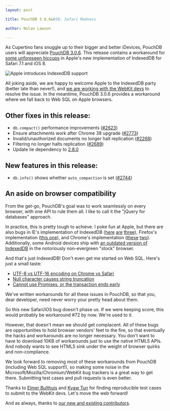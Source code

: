 ```yaml
---
layout: post

title: PouchDB 3.0.6&#58; Safari Madness

author: Nolan Lawson

---
```


As Cupertino fans snuggle up to their bigger and better iDevices, PouchDB users will appreciate [PouchDB 3.0.6](https://github.com/pouchdb/pouchdb/releases/tag/3.0.6). This release contains a workaround for [some unforeseen hiccups](https://github.com/pouchdb/pouchdb/issues/2533) in Apple's new implementation of IndexedDB for Safari 7.1 and iOS 8.

<img alt="Apple introduces IndexedDB support" src="/static/img/apple-indexeddb.png" style="max-width:700px;"/>

All joking aside, we are happy to welcome Apple to the IndexedDB party (better late than never!), and [we are working with the WebKit devs](https://bugs.webkit.org/show_bug.cgi?id=136888) to resolve the issue. In the meantime, PouchDB 3.0.6 provides a workaround where we fall back to Web SQL on Apple browsers.

Other fixes in this release:
------

* `db.compact()` performance improvements ([#2623](https://github.com/pouchdb/pouchdb/pull/2623))
* Ensure attachments work after Chrome 38 upgrade ([#2773](https://github.com/pouchdb/pouchdb/issues/2773))
* Invalid/unauthorized documents no longer halt replication ([#2268](https://github.com/pouchdb/pouchdb/issues/2268))
* Filtering no longer halts replication ([#2689](https://github.com/pouchdb/pouchdb/issues/2689))
* Update lie dependency to [2.8.0](https://github.com/calvinmetcalf/lie/releases/tag/2.8.0)

New features in this release:
--------

* `db.info()` shows whether `auto_compaction` is set ([#2744](https://github.com/pouchdb/pouchdb/issues/2744))

An aside on browser compatibility
--------

From the get-go, PouchDB's goal was to work seamlessly on every browser, with one API to rule them all. I like to call it the "jQuery for databases" approach.

In practice, this is pretty tough to achieve. I poke fun at Apple, but there are also bugs in IE's implementation of IndexedDB ([here](https://connect.microsoft.com/IE/feedbackdetail/view/866495) [are](https://connect.microsoft.com/IE/feedbackdetail/view/866489) [three](https://connect.microsoft.com/IE/feedbackdetail/view/866474)), Firefox's implementation ([this one](https://bugzilla.mozilla.org/show_bug.cgi?id=701634)), and Chrome's implementation ([these](https://code.google.com/p/chromium/issues/detail?id=408120) [two](https://code.google.com/p/chromium/issues/detail?id=108012)). Additionally, some Android devices ship with [an outdated version of IndexedDB](https://github.com/pouchdb/pouchdb/issues/1207) in the notoriously non-evergreen "stock" browser.

And that's just IndexedDB! Don't even get me started on Web SQL. Here's just a small taste:

 * [UTF-8 vs UTF-16 encoding on Chrome vs Safari](https://github.com/pouchdb/pouchdb/pull/1733#issuecomment-38723096)
 * [Null character causes string truncation](https://github.com/pouchdb/pouchdb/pull/1731#issuecomment-38622342)
 * [Cannot use Promises, or the transaction ends early](https://github.com/pouchdb/pouchdb/pull/2536#issuecomment-50435837)

We've written workarounds for all these issues in PouchDB, so that you, dear developer, need never worry your pretty head about them.

So this new Safari/iOS bug doesn't phase us. If we were keeping score, this would probably be workaround #72 by now. We're used to it.

However, that doesn't mean we should get complacent. All of these bugs are opportunities to hold browser vendors' feet to the fire, so that eventually the hacks and workarounds are no longer necessary. You don't want to have to download 10KB of workarounds just to use the native HTML5 APIs. And nobody wants to see HTML5 sink under the weight of browser quirks and non-compliance.

We look forward to removing most of these workarounds from PouchDB (including Web SQL support!), so making some noise in the Microsoft/Mozilla/Chromium/WebKit bug trackers is a great way to get there. Submitting test cases and pull requests is even better.

Thanks to [Elmer Bulthuis](https://github.com/elmerbulthuis) and [Kyaw Tun](https://github.com/yathit) for finding reproducible test cases to submit to the WebKit devs. Let's move the web forward!

And as always, thanks to [our new and existing contributors](https://github.com/pouchdb/pouchdb/graphs/contributors).
